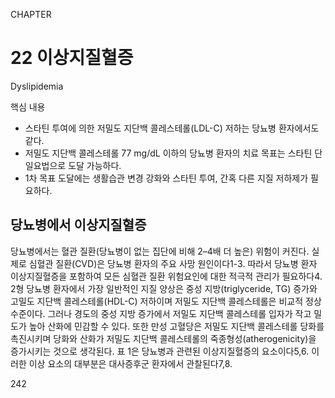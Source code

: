 CHAPTER
# 22 이상지질혈증
Dyslipidemia

핵심 내용
- 스타틴 투여에 의한 저밀도 지단백 콜레스테롤(LDL-C) 저하는 당뇨병 환자에서도 같다.
- 저밀도 지단백 콜레스테롤 77 mg/dL 이하의 당뇨병 환자의 치료 목표는 스타틴 단일요법으로 도달 가능하다.
- 1차 목표 도달에는 생활습관 변경 강화와 스타틴 투여, 간혹 다른 지질 저하제가 필요하다.

## 당뇨병에서 이상지질혈증
당뇨병에서는 혈관 질환(당뇨병이 없는 집단에 비해 2–4배 더 높은) 위험이 커진다. 실제로 심혈관 질환(CVD)은 당뇨병 환자의 주요 사망 원인이다1-3. 따라서 당뇨병 환자 이상지질혈증을 포함하여 모든 심혈관 질환 위험요인에 대한 적극적 관리가 필요하다4. 2형 당뇨병 환자에서 가장 일반적인 지질 양상은 중성 지방(triglyceride, TG) 증가와 고밀도 지단백 콜레스테롤(HDL-C) 저하이며 저밀도 지단백 콜레스테롤은 비교적 정상 수준이다. 그러나 경도의 중성 지방 증가에서 저밀도 지단백 콜레스테롤 입자가 작고 밀도가 높아 산화에 민감할 수 있다. 또한 만성 고혈당은 저밀도 지단백 콜레스테롤 당화를 촉진시키며 당화와 산화가 저밀도 지단백 콜레스테롤의 죽종형성(atherogenicity)을 증가시키는 것으로 생각된다. 표 1은 당뇨병과 관련된 이상지질혈증의 요소이다5,6. 이러한 이상 요소의 대부분은 대사증후군 환자에서 관찰된다7,8.

<PAGE>242
